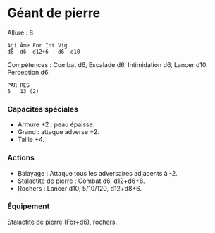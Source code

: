# Géant de pierre

Allure : 8

	Agi	Âme	For	Int	Vig
	d6	d6	d12+6	d6	d10

Compétences : Combat d6, Escalade d6, Intimidation d6, Lancer d10, Perception d6.

	PAR	RES
	5	13 (2)

### Capacités spéciales
- Armure +2 : peau épaisse.
- Grand : attaque adverse +2.
- Taille +4.

### Actions
- Balayage : Attaque tous les adversaires adjacents à -2.
- Stalactite de pierre : Combat d6, d12+d6+6.
- Rochers : Lancer d10, 5/10/120, d12+d8+6.

### Équipement
Stalactite de pierre (For+d6), rochers.
